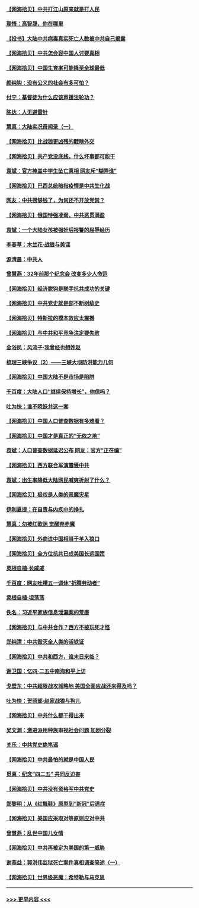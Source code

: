 #### [【网海拾贝】中共打江山原来就是打人民](../pages/nsc993/n12954345.md?t=05180201) 
#### [理悟：高智晟，你在哪里](../pages/nsc993/n12953115.md?t=05180201) 
#### [【投书】大陆中共病毒真实死亡人数被中共自己揭露](../pages/nsc993/n12953050.md?t=05180201) 
#### [【网海拾贝】中共怎会容中国人讨要真相](../pages/nsc993/n12952161.md?t=05180201) 
#### [【网海拾贝】中国生育率可能降至全球最低](../pages/nsc993/n12948793.md?t=05180201) 
#### [颜纯钩：没有公义的社会有多可怕？](../pages/nsc993/n12947626.md?t=05180201) 
#### [付宁：基督徒为什么应该声援法轮功？](../pages/nsc993/n12947233.md?t=05180201) 
#### [陈达：人无避雷针](../pages/nsc993/n12947098.md?t=05180201) 
#### [慧真：大陆实况奇闻录（一）](../pages/nsc993/n12945811.md?t=05180201) 
#### [【网海拾贝】比战狼更凶残的戳瞎外交](../pages/nsc993/n12945717.md?t=05180201) 
#### [【网海拾贝】共产党没底线，什么坏事都可能干](../pages/nsc993/n12942090.md?t=05180201) 
#### [袁斌：官方掩盖中学生坠亡真相 网友斥“糊弄谁”](../pages/nsc993/n12942029.md?t=05180201) 
#### [【网海拾贝】巴西总统暗指疫情是中共生化战](../pages/nsc993/n12938999.md?t=05180201) 
#### [网友：中共捞够钱了，为何还不开放党禁？](../pages/nsc993/n12938952.md?t=05180201) 
#### [【网海拾贝】俄国恃强凌弱，中共恶贯满盈](../pages/nsc993/n12936626.md?t=05180201) 
#### [袁斌：一个大陆女孩被强奸后报警的屈辱经历](../pages/nsc993/n12936547.md?t=05180201) 
#### [李春草：木兰花·战狼与美谍](../pages/nsc993/n12935995.md?t=05180201) 
#### [源清晨：中共人](../pages/nsc993/n12935589.md?t=05180201) 
#### [曾慧燕：32年前那个纪念会 改变多少人命运](../pages/nsc993/n12934233.md?t=05180201) 
#### [【网海拾贝】经济脱钩是联手抗共成功的关键](../pages/nsc993/n12934176.md?t=05180201) 
#### [【网海拾贝】中共党史就是部不断树敌史](../pages/nsc993/n12932844.md?t=05180201) 
#### [【网海拾贝】特斯拉的模本效应太震撼](../pages/nsc993/n12925626.md?t=05180201) 
#### [【网海拾贝】与中共和平竞争注定要失败](../pages/nsc993/n12923326.md?t=05180201) 
#### [金浴凤：风流子‧我曾经也想姓赵](../pages/nsc993/n12920911.md?t=05180201) 
#### [梳理三峡争议（2）——三峡大坝防洪能力几何](../pages/nsc993/n12920173.md?t=05180201) 
#### [【网海拾贝】中国大陆不是市场是陷阱](../pages/nsc993/n12920143.md?t=05180201) 
#### [千百度：大陆人口“继续保持增长”，你信吗？](../pages/nsc993/n12918946.md?t=05180201) 
#### [吐为快：谁不晓妖共这一套](../pages/nsc993/n12918941.md?t=05180201) 
#### [【网海拾贝】中国人口普查数据有多难看？](../pages/nsc993/n12917822.md?t=05180201) 
#### [【网海拾贝】中国才是真正的“无依之地”](../pages/nsc993/n12915845.md?t=05180201) 
#### [袁斌：人口普查数据延迟公布 网友：官方“正在编”](../pages/nsc993/n12915748.md?t=05180201) 
#### [【网海拾贝】西方联合军演震慑中共](../pages/nsc993/n12913466.md?t=05180201) 
#### [袁斌：出生率降低大陆网民喊爽折射了什么？](../pages/nsc993/n12913365.md?t=05180201) 
#### [【网海拾贝】极权是人类的恶魔灾星](../pages/nsc993/n12910697.md?t=05180201) 
#### [伊利夏提：在自责与内疚中的挣扎](../pages/nsc993/n12910493.md?t=05180201) 
#### [慧真：勿被红歌迷 觉醒弃赤魔](../pages/nsc993/n12910485.md?t=05180201) 
#### [【网海拾贝】外商进中国相当于羊入狼口](../pages/nsc993/n12908274.md?t=05180201) 
#### [【网海拾贝】全方位抗共已成美国长远国策](../pages/nsc993/n12906878.md?t=05180201) 
#### [灵根自植‧长戚戚](../pages/nsc993/n12905585.md?t=05180201) 
#### [千百度：网友吐槽五一调休“折腾劳动者”](../pages/nsc993/n12905934.md?t=05180201) 
#### [灵根自植‧坦荡荡](../pages/nsc993/n12905562.md?t=05180201) 
#### [佚名：习近平家族信息泄漏案的荒唐](../pages/nsc993/n12904705.md?t=05180201) 
#### [【网海拾贝】与中共合作？西方不被玩死才怪](../pages/nsc993/n12903873.md?t=05180201) 
#### [郑纯清：中共毁灭全人类的活铁证](../pages/nsc993/n12903785.md?t=05180201) 
#### [【网海拾贝】中共和西方，谁末日来临？](../pages/nsc993/n12903482.md?t=05180201) 
#### [谢卫国：忆四‧二五中南海和平上访](../pages/nsc993/n12902192.md?t=05180201) 
#### [戈壁东：中共超限战攻城略地 美国全面应战还来得及吗？](../pages/nsc993/n12902297.md?t=05180201) 
#### [吐为快：贺骄郎‧赵家战狼与狗儿](../pages/nsc993/n12902280.md?t=05180201) 
#### [【网海拾贝】中共什么都干得出来](../pages/nsc993/n12897500.md?t=05180201) 
#### [吴文渊：激进派用种族审视社会问题 加剧分裂](../pages/nsc993/n12893881.md?t=05180201) 
#### [关乐：中共党史绝笔谣](../pages/nsc993/n12897270.md?t=05180201) 
#### [【网海拾贝】中共最怕的就是中国人民](../pages/nsc993/n12894705.md?t=05180201) 
#### [觅真：纪念“四二五” 共同反迫害](../pages/nsc993/n12894553.md?t=05180201) 
#### [【网海拾贝】中共没有资格写中共党史](../pages/nsc993/n12892231.md?t=05180201) 
#### [郑黎明：从《红舞鞋》原型到“新冠”后遗症](../pages/nsc993/n12890469.md?t=05180201) 
#### [【网海拾贝】美国应采取对等原则应对中共](../pages/nsc993/n12889176.md?t=05180201) 
#### [曾慧燕：乱世中国儿女情](../pages/nsc993/n12887931.md?t=05180201) 
#### [【网海拾贝】中共再被定为美国的第一威胁](../pages/nsc993/n12887580.md?t=05180201) 
#### [谢燕益：郭洪伟监狱死亡案件真相调查简述（一）](../pages/nsc993/n12885648.md?t=05180201) 
#### [【网海拾贝】世界级恶魔：希特勒与马克思](../pages/nsc993/n12884062.md?t=05180201) 

----
#### [ >>> 更早内容 <<< ](../indexes/nsc993-earlier.md)
